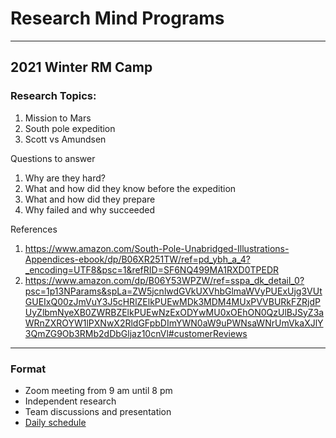 
# Research Mind Programs 
***

## 2021 Winter RM Camp
### Research Topics:

1. Mission to Mars
2. South pole expedition
3. Scott vs Amundsen

Questions to answer
1. Why are they hard?
2. What and how did they know before the expedition
3. What and how did they prepare
4. Why failed and why succeeded
   
References
1. https://www.amazon.com/South-Pole-Unabridged-Illustrations-Appendices-ebook/dp/B06XR251TW/ref=pd_ybh_a_4?_encoding=UTF8&psc=1&refRID=SF6NQ499MA1RXD0TPEDR
2. https://www.amazon.com/dp/B06Y53WPZW/ref=sspa_dk_detail_0?psc=1p13NParams&spLa=ZW5jcnlwdGVkUXVhbGlmaWVyPUExUjg3VUtGUEIxQ00zJmVuY3J5cHRlZElkPUEwMDk3MDM4MUxPVVBURkFZRjdPUyZlbmNyeXB0ZWRBZElkPUEwNzExODYwMU0xOEhON0QzUlBJSyZ3aWRnZXROYW1lPXNwX2RldGFpbDImYWN0aW9uPWNsaWNrUmVkaXJlY3QmZG9Ob3RMb2dDbGljaz10cnVl#customerReviews

***

### Format
- Zoom meeting from 9 am until 8 pm
- Independent research
- Team discussions and presentation
- [Daily schedule](https://github.com/r3cubed/r3cubed.github.io/wiki/2021-Research-Mind-Short-Term-Programs)


<!--
**r3cubed/r3cubed** is a ✨ _special_ ✨ repository because its `README.md` (this file) appears on your GitHub profile.

Here are some ideas to get you started:

- 🔭 I’m currently working on ...
- 🌱 I’m currently learning ...
- 👯 I’m looking to collaborate on ...
- 🤔 I’m looking for help with ...
- 💬 Ask me about ...
- 📫 How to reach me: ...
- 😄 Pronouns: ...
- ⚡ Fun fact: ...
-->
